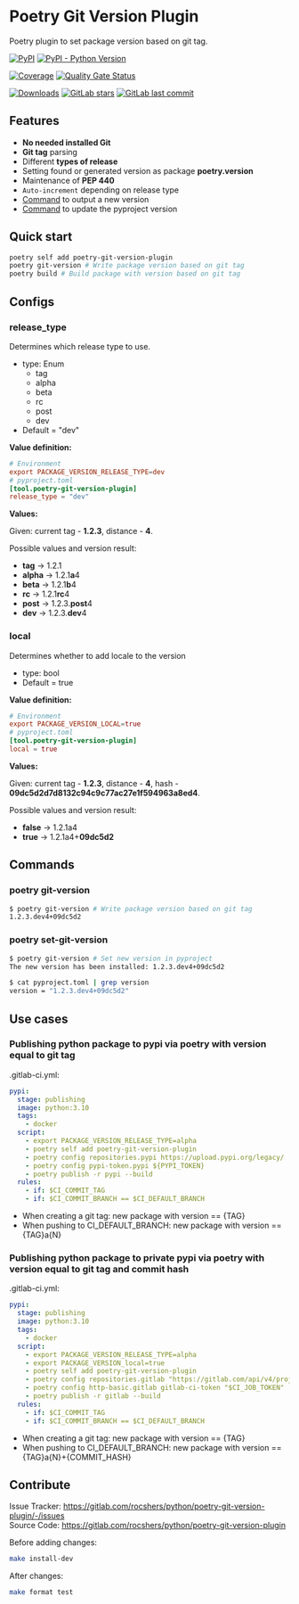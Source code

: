 # Poetry Git Version Plugin

Poetry plugin to set package version based on git tag.

[![PyPI](https://img.shields.io/pypi/v/poetry-git-version-plugin)](https://pypi.org/project/poetry-git-version-plugin/)
[![PyPI - Python Version](https://img.shields.io/pypi/pyversions/poetry-git-version-plugin)](https://pypi.org/project/poetry-git-version-plugin/)

[![Coverage](https://sonarcloud.io/api/project_badges/measure?project=rocshers_poetry-git-version-plugin&metric=coverage)](https://sonarcloud.io/summary/new_code?id=rocshers_poetry-git-version-plugin)
[![Quality Gate Status](https://sonarcloud.io/api/project_badges/measure?project=rocshers_poetry-git-version-plugin&metric=alert_status)](https://sonarcloud.io/summary/new_code?id=rocshers_poetry-git-version-plugin)

[![Downloads](https://static.pepy.tech/badge/poetry-git-version-plugin)](https://clickpy.clickhouse.com/dashboard/poetry-git-version-plugin)
[![GitLab stars](https://img.shields.io/gitlab/stars/rocshers/python/poetry-git-version-plugin)](https://gitlab.com/rocshers/python/poetry-git-version-plugin)
[![GitLab last commit](https://img.shields.io/gitlab/last-commit/rocshers/python/poetry-git-version-plugin)](https://gitlab.com/rocshers/python/poetry-git-version-plugin)

## Features

- **No needed installed Git**
- **Git tag** parsing
- Different **types of release**
- Setting found or generated version as package **poetry.version**
- Maintenance of **PEP 440**
- `Auto-increment` depending on release type
- [Command](#poetry-git-version) to output a new version
- [Command](#poetry-set-git-version) to update the pyproject version

## Quick start

```bash
poetry self add poetry-git-version-plugin
poetry git-version # Write package version based on git tag
poetry build # Build package with version based on git tag
```

## Configs

### release_type

Determines which release type to use.

- type: Enum
  - tag
  - alpha
  - beta
  - rc
  - post
  - dev
- Default = "dev"

**Value definition:**

```toml
# Environment
export PACKAGE_VERSION_RELEASE_TYPE=dev
# pyproject.toml
[tool.poetry-git-version-plugin]
release_type = "dev"
```

**Values:**

Given: current tag - **1.2.3**, distance - **4**.

Possible values ​​and version result:

- **tag** -> 1.2.1
- **alpha** -> 1.2.1**a**4
- **beta** -> 1.2.1**b**4
- **rc** -> 1.2.1**rc**4
- **post** -> 1.2.3.**post**4
- **dev** -> 1.2.3.**dev**4

### local

Determines whether to add locale to the version

- type: bool
- Default = true

**Value definition:**

```toml
# Environment
export PACKAGE_VERSION_LOCAL=true
# pyproject.toml
[tool.poetry-git-version-plugin]
local = true
```

**Values:**

Given: current tag - **1.2.3**, distance - **4**, hash  - **09dc5d2d7d8132c94c9c77ac27e1f594963a8ed4**.

Possible values ​​and version result:

- **false** -> 1.2.1a4
- **true** -> 1.2.1a4+**09dc5d2**

## Commands

### poetry git-version


```bash
$ poetry git-version # Write package version based on git tag
1.2.3.dev4+09dc5d2
```

### poetry set-git-version


```bash
$ poetry git-version # Set new version in pyproject 
The new version has been installed: 1.2.3.dev4+09dc5d2

$ cat pyproject.toml | grep version
version = "1.2.3.dev4+09dc5d2"
```

## Use cases

### Publishing python package to pypi via poetry with version equal to git tag

.gitlab-ci.yml:

```yaml
pypi:
  stage: publishing
  image: python:3.10
  tags:
    - docker
  script:
    - export PACKAGE_VERSION_RELEASE_TYPE=alpha
    - poetry self add poetry-git-version-plugin
    - poetry config repositories.pypi https://upload.pypi.org/legacy/
    - poetry config pypi-token.pypi ${PYPI_TOKEN}
    - poetry publish -r pypi --build
  rules:
    - if: $CI_COMMIT_TAG
    - if: $CI_COMMIT_BRANCH == $CI_DEFAULT_BRANCH
```

- When creating a git tag: new package with version == {TAG}
- When pushing to CI_DEFAULT_BRANCH: new package with version == {TAG}a{N}

### Publishing python package to private pypi via poetry with version equal to git tag and commit hash

.gitlab-ci.yml:

```yaml
pypi:
  stage: publishing
  image: python:3.10
  tags:
    - docker
  script:
    - export PACKAGE_VERSION_RELEASE_TYPE=alpha
    - export PACKAGE_VERSION_local=true
    - poetry self add poetry-git-version-plugin
    - poetry config repositories.gitlab "https://gitlab.com/api/v4/projects/$CI_PROJECT_ID/packages/pypi"
    - poetry config http-basic.gitlab gitlab-ci-token "$CI_JOB_TOKEN"
    - poetry publish -r gitlab --build
  rules:
    - if: $CI_COMMIT_TAG
    - if: $CI_COMMIT_BRANCH == $CI_DEFAULT_BRANCH
```

- When creating a git tag: new package with version == {TAG}
- When pushing to CI_DEFAULT_BRANCH: new package with version == {TAG}a{N}+{COMMIT_HASH}

## Contribute

Issue Tracker: <https://gitlab.com/rocshers/python/poetry-git-version-plugin/-/issues>  
Source Code: <https://gitlab.com/rocshers/python/poetry-git-version-plugin>

Before adding changes:

```bash
make install-dev
```

After changes:

```bash
make format test
```
